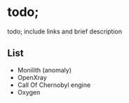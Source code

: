 # todo;

todo; include links and brief description

## List

- Monilith (anomaly)
- OpenXray
- Call Of Chernobyl engine
- Oxygen
